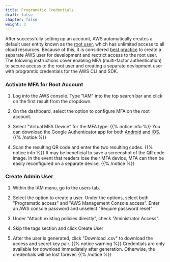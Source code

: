 ```yaml
---
title: Programatic Credentials
draft: false
chapter: false
weight: 3
---
```


After successfully setting up an account, AWS automatically creates a default user entity known as the [root user](https://docs.aws.amazon.com/IAM/latest/UserGuide/id_root-user.html), 
which has unlimited access to all cloud resources. Because of this, it is considered [best practice](https://docs.aws.amazon.com/IAM/latest/UserGuide/best-practices.html#lock-away-credentials) to create a separate 
AWS user for development and rectrict access to the root user. The folowing instructions cover enabling MFA 
(multi-factor authentication) to secure access to the root user and creating a separate devlopment user with 
programtic credentials for the AWS CLI and SDK.

### Activate MFA for Root Account

1. Log into the AWS console. Type "IAM" into the top search bar and click on the first result from the dropdown.

2. On the dashboard, select the option to configure MFA on the root account.

3. Select "Virtual MFA Device" for the MFA type.
{{% notice info %}}
You can download the Google Authenticator app for 
both [Android](https://play.google.com/store/apps/details?id=com.google.android.apps.authenticator2&hl=en_US&gl=US) and 
[iOS](https://apps.apple.com/us/app/google-authenticator/id388497605). 
{{% /notice %}}

4. Scan the resulting QR code and enter the two resulting codes.
{{% notice info %}}
It may be beneficial to save a screenshot of the QR code image. In the event that readers lose their MFA device,
MFA can then be easily reconfigured on a separate device.
{{% /notice %}}

### Create Admin User

1. Within the IAM menu, go to the users tab.

2. Select the option to create a user. Under the options, select both "Programatic access" and "AWS Management Console access". Enter an AWS console password and unselect "Require password reset"

3. Under "Attach existing policies directly", check "Aministrator Access".

4. Skip the tags section and click Create User

5. After the user is generated, click "Download .csv" to download the access and secret key pair.
{{% notice warning %}}
Credentials are only available for download immediately after generation. Otherwise, the credentials will be lost forever.
{{% /notice %}}